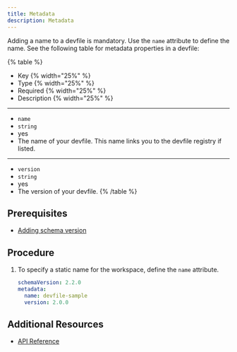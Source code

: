 ```yaml
---
title: Metadata
description: Metadata
---
```


Adding a name to a devfile is mandatory. Use the `name` attribute to
define the name. See the following table for metadata properties in a
devfile:

{% table %}
- Key {% width="25%" %}
- Type {% width="25%" %}
- Required {% width="25%" %}
- Description {% width="25%" %}
---
- `name`
- `string`
- yes
- The name of your devfile. This name
links you to the devfile registry if listed.
---
- `version`
- `string`
- yes
- The version of your devfile.
{% /table %}

## Prerequisites

- [Adding schema version](./adding-schema-version)

## Procedure

1. To specify a static name for the workspace, define the `name`
    attribute.

    ```yaml {% title="Adding a static name" filename="devfile.yaml" %}
    schemaVersion: 2.2.0
    metadata:
      name: devfile-sample
      version: 2.0.0
    ```

## Additional Resources

- [API Reference](./devfile-schema)
